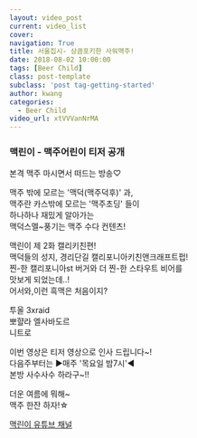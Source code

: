 ```yaml
---
layout: video_post
current: video_list
cover:  
navigation: True
title: 서울집시- 상큼포키한 사워맥주!
date: 2018-08-02 10:00:00
tags: [Beer Child]
class: post-template
subclass: 'post tag-getting-started'
author: kwang
categories:
  - Beer Child
video_url: xtVVVanNrMA
---
```


### 맥린이 - 맥주어린이 티저 공개 


본격 맥주 마시면서 떠드는 방송♡

맥주 밖에 모르는 '맥덕(맥주덕후)' 과,<br>
맥주란 카스밖에 모르는 '맥주초딩' 들이 <br>
하나하나 재밌게 알아가는<br>
맥덕스멜~풍기는 맥주 수다 컨텐츠!<br>

맥린이 제 2화 캘리키친편! <br>
맥덕들의 성지, 경리단길 캘리포니아키친앤크래프트펍! <br>
찐-한 캘리포니아st 버거와 더 찐-한 스타우트 비어를 <br>
맛보게 되었는데..!<br>
어서와,이런 흑맥은 처음이지?<br>

투올 3xraid <br>
뽀햘라 엘사바도르 <br>
니트로 <br>

이번 영상은 티저 영상으로 인사 드립니다~!<br>
다음주부터는 ▶매주 '목요일 밤7시'◀ <br>
본방 사수사수 하라구~!!<br>

더운 여름에 뭐해~ <br>
맥주 한잔 하자!☆<br>

[맥린이 유튜브 채널](https://www.youtube.com/channel/UCKWclNzINS9c_b4QIP5OCQA)